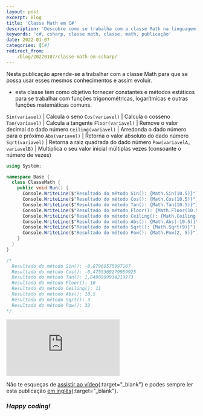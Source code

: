 ```yaml
---
layout: post
excerpt: Blog
title: 'Classe Math em C#'
description: 'Descobre como se trabalha com a classe Math na linguagem de programação C#. Obtém respostas às tuas dúvidas com a teoria e os exemplos apresentados.'
keywords: 'c#, csharp, classe math, classe, math, publicação'
date: 2022-01-07
categories: [C#]
redirect_from:
  - /blog/20220107/classe-math-em-csharp/
---
```


Nesta publicação aprende-se a trabalhar com a classe Math para que se possa usar esses mesmos conhecimentos e assim evoluir.

- esta classe tem como objetivo fornecer constantes e métodos estáticos para se trabalhar com funções trigonométricas, logarítmicas e outras funções matemáticas comuns.

`Sin(variavel)` | Calcula o seno
`Cos(variavel)` | Calcula o cosseno
`Tan(variavel)` | Calcula a tangente
`Floor(variavel)` | Remove o valor decimal do dado número
`Ceiling(variavel)` | Arredonda o dado número para o próximo
`Abs(variavel)` | Retorna o valor absoluto do dado número
`Sqrt(variavel)` | Retorna a raiz quadrada do dado número
`Pow(variavelA, variavelB)` | Multiplica o seu valor inicial múltiplas vezes (consoante o número de vezes)

```csharp
using System;

namespace Base {
  class ClasseMath {
    public void Run() {
      Console.WriteLine($"Resultado do método Sin(): {Math.Sin(10.5)}");
      Console.WriteLine($"Resultado do método Cos(): {Math.Cos(10.5)}");
      Console.WriteLine($"Resultado do método Tan(): {Math.Tan(10.5)}");
      Console.WriteLine($"Resultado do método Floor(): {Math.Floor(10.5)}");
      Console.WriteLine($"Resultado do método Ceiling(): {Math.Ceiling(10.5)}");
      Console.WriteLine($"Resultado do método Abs(): {Math.Abs(-10.5)}");
      Console.WriteLine($"Resultado do método Sqrt(): {Math.Sqrt(9)}");
      Console.WriteLine($"Resultado do método Pow(): {Math.Pow(2, 5)}");
    }
  }
}

/*
  Resultado do método Sin(): -0,87969575997167
  Resultado do método Cos(): -0,4755369279959925
  Resultado do método Tan(): 1,8498999934219273
  Resultado do método Floor(): 10
  Resultado do método Ceiling(): 11
  Resultado do método Abs(): 10,5
  Resultado do método Sqrt(): 3
  Resultado do método Pow(): 32
*/
```

<div class="video-container">
  <iframe src="https://www.youtube.com/embed/ZCr9-qfctoU" frameborder="0" allowfullscreen></iframe>
</div>

Não te esqueças de [assistir ao vídeo](https://youtu.be/ZCr9-qfctoU){:target="\_blank"} e podes sempre ler esta publicação [em inglês](https://nelsonsilvadev.com/blog/math-class-in-csharp/){:target="\_blank"}.

### _Happy coding!_
